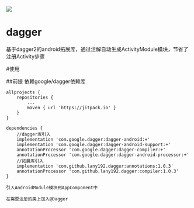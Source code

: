 [![](https://jitpack.io/v/lany192/dagger.svg)](https://jitpack.io/#lany192/dagger)
# dagger

基于dagger2的android拓展库，通过注解自动生成ActivityModule模块，节省了注册Activity步骤

#使用

##前提
    依赖google/dagger依赖库

	allprojects {
		repositories {
			...
			maven { url 'https://jitpack.io' }
		}
	}
	
	dependencies {
	    //dagger库引入
        implementation 'com.google.dagger:dagger-android:+'
        implementation 'com.google.dagger:dagger-android-support:+'
        annotationProcessor 'com.google.dagger:dagger-compiler:+'
        annotationProcessor 'com.google.dagger:dagger-android-processor:+'
	    //拓展库引入
        implementation 'com.github.lany192.dagger:annotations:1.0.3'
        annotationProcessor 'com.github.lany192.dagger:compiler:1.0.3'
	}
	
	引入AndroidModule模块到AppComponent中
	
	在需要注册的类上加入@Dagger
